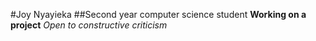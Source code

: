 #Joy Nyayieka
##Second year computer science student
**Working on a project**
*Open to constructive criticism*
